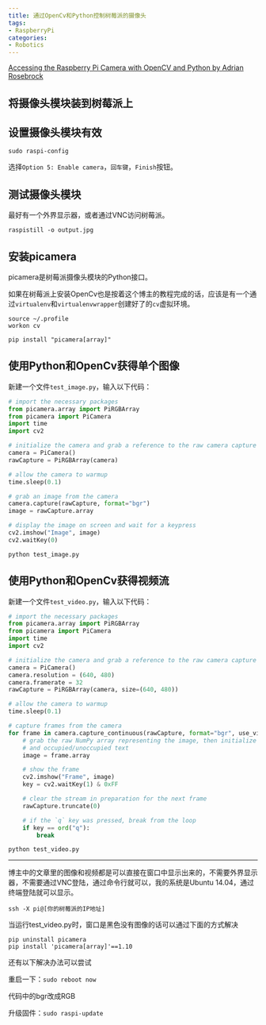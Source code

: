 ```yaml
---
title: 通过OpenCv和Python控制树莓派的摄像头
tags:
- RaspberryPi
categories:
- Robotics
---
```


[Accessing the Raspberry Pi Camera with OpenCV and Python by Adrian Rosebrock](http://www.pyimagesearch.com/2015/03/30/accessing-the-raspberry-pi-camera-with-opencv-and-python/)

<!--more-->

## 将摄像头模块装到树莓派上

## 设置摄像头模块有效

	sudo raspi-config

选择`Option 5: Enable camera`，`回车键`，`Finish`按钮。

## 测试摄像头模块

最好有一个外界显示器，或者通过VNC访问树莓派。

	raspistill -o output.jpg

## 安装picamera

picamera是树莓派摄像头模块的Python接口。

如果在树莓派上安装OpenCv也是按着这个博主的教程完成的话，应该是有一个通过`virtualenv`和`virtualenvwrapper`创建好了的`cv`虚拟环境。

	source ~/.profile
	workon cv

	pip install "picamera[array]"

## 使用Python和OpenCv获得单个图像

新建一个文件`test_image.py`，输入以下代码：

```python
# import the necessary packages
from picamera.array import PiRGBArray
from picamera import PiCamera
import time
import cv2

# initialize the camera and grab a reference to the raw camera capture
camera = PiCamera()
rawCapture = PiRGBArray(camera)

# allow the camera to warmup
time.sleep(0.1)

# grab an image from the camera
camera.capture(rawCapture, format="bgr")
image = rawCapture.array

# display the image on screen and wait for a keypress
cv2.imshow("Image", image)
cv2.waitKey(0)
```

	python test_image.py

## 使用Python和OpenCv获得视频流

新建一个文件`test_video.py`，输入以下代码：

```python
# import the necessary packages
from picamera.array import PiRGBArray
from picamera import PiCamera
import time
import cv2

# initialize the camera and grab a reference to the raw camera capture
camera = PiCamera()
camera.resolution = (640, 480)
camera.framerate = 32
rawCapture = PiRGBArray(camera, size=(640, 480))

# allow the camera to warmup
time.sleep(0.1)

# capture frames from the camera
for frame in camera.capture_continuous(rawCapture, format="bgr", use_video_port=True):
	# grab the raw NumPy array representing the image, then initialize the timestamp
	# and occupied/unoccupied text
	image = frame.array

	# show the frame
	cv2.imshow("Frame", image)
	key = cv2.waitKey(1) & 0xFF

	# clear the stream in preparation for the next frame
	rawCapture.truncate(0)

	# if the `q` key was pressed, break from the loop
	if key == ord("q"):
		break
```

	python test_video.py

------

博主中的文章里的图像和视频都是可以直接在窗口中显示出来的，不需要外界显示器，不需要通过VNC登陆，通过命令行就可以，我的系统是Ubuntu 14.04，通过终端登陆就可以显示。

	ssh -X pi@[你的树莓派的IP地址]

当运行test_video.py时，窗口是黑色没有图像的话可以通过下面的方式解决

	pip uninstall picamera
	pip install 'picamera[array]'==1.10

还有以下解决办法可以尝试

重启一下：`sudo reboot now`

代码中的bgr改成RGB

升级固件：`sudo raspi-update`
